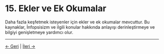 # 15. Ekler ve Ek Okumalar

Daha fazla keşfetmek isteyenler için ekler ve ek okumalar mevcuttur. Bu kaynaklar, İnfopsisizm ve ilgili konular hakkında anlayışı derinleştirmeye ve bilgiyi genişletmeye yardımcı olur.

---
<div class="navigation-links">
<a href="14_Etik_Derinlemesine_İnceleme.md" class="nav-link prev-link">← Geri</a> | <a href="16_İnfopsisizm_ve_Yapay_Zekâ.md" class="nav-link next-link">İleri →</a>
</div>
